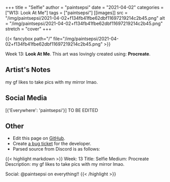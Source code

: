 +++
title =       "Selfie"
author =      "paintsepsi"
date =        "2021-04-02"
categories =  ["W13: Look At Me"]
tags =        ["paintsepsi"]
[[images]]
                      src = "/img/paintsepsi/2021-04-02+f134fb41fbe62dbf11697219214c2b45.png"
                      alt = "/img/paintsepsi/2021-04-02+f134fb41fbe62dbf11697219214c2b45.png"
                      stretch = "cover"
+++


{{< fancybox path="/" file="/img/paintsepsi/2021-04-02+f134fb41fbe62dbf11697219214c2b45.png" >}}


Week 13: **Look At Me**. This art was lovingly created using: **Procreate**.

## Artist's Notes

my gf likes to take pics with my mirror lmao.

## Social Media

[{'Everywhere': 'paintsepsi'}] TO BE EDITED

## Other

- Edit this page on [GitHub](https://github.com/teaminkling/web-refresh/edit/main/blog/content/blog/paintsepsi-week-13-3864.md).
- Create [a bug ticket](https://github.com/teaminkling/web-refresh/issues/new?assignees=&labels=bug&template=problem-report.md&title=) for the developer.
- Parsed source from Discord is as follows:

{{< highlight markdown >}}
Week: 13
Title: Selfie
Medium: Procreate
Description: my gf likes to take pics with my mirror lmao.

Social: @paintsepsi on everything!!
{{< /highlight >}}